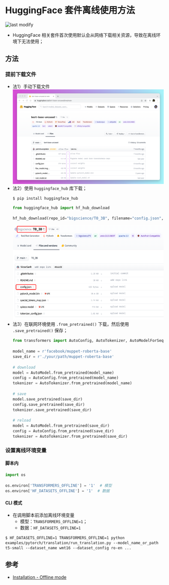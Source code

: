 HuggingFace 套件离线使用方法
===
<!--START_SECTION:badge-->

![last modify](https://img.shields.io/static/v1?label=last%20modify&message=2022-10-13%2001:56:19&color=yellowgreen&style=flat-square)

<!--END_SECTION:badge-->

- HuggingFace 相关套件首次使用默认会从网络下载相关资源，导致在离线环境下无法使用；

## 方法

### 提前下载文件

- 法1）手动下载文件
    <div align="center"><img src="_assets/HuggingFace离线下载图示.png" height="300" /></div>
- 法2）使用 `huggingface_hub` 库下载；
    ```shell
    $ pip install huggingface_hub
    ```
    ```python
    from huggingface_hub import hf_hub_download

    hf_hub_download(repo_id="bigscience/T0_3B", filename="config.json", cache_dir="./your/path/bigscience_t0")
    ```
    <div align="center"><img src="_assets/HuggingFace离线下载图示2.png" height="300" /></div>
- 法3）在联网环境使用 `.from_pretrained()` 下载，然后使用 `.save_pretrained()` 保存；
    ```python
    from transformers import AutoConfig, AutoTokenizer, AutoModelForSeq2SeqLM

    model_name = r'facebook/muppet-roberta-base'
    save_dir = r'./your/path/muppet-roberta-base'

    # download
    model = AutoModel.from_pretrained(model_name)
    config = AutoConfig.from_pretrained(model_name)
    tokenizer = AutoTokenizer.from_pretrained(model_name)

    # save
    model.save_pretrained(save_dir)
    config.save_pretrained(save_dir)
    tokenizer.save_pretrained(save_dir)

    # reload
    model = AutoModel.from_pretrained(save_dir)
    config = AutoConfig.from_pretrained(save_dir)
    tokenizer = AutoTokenizer.from_pretrained(save_dir)
    ```

### 设置离线环境变量

#### 脚本内
```python
import os

os.environ['TRANSFORMERS_OFFLINE'] = '1'  # 模型
os.environ['HF_DATASETS_OFFLINE'] = '1'  # 数据
```

#### CLI 模式
- 在调用脚本前添加离线环境变量 
    - 模型：`TRANSFORMERS_OFFLINE=1`；
    - 数据：`HF_DATASETS_OFFLINE=1`
```shell
$ HF_DATASETS_OFFLINE=1 TRANSFORMERS_OFFLINE=1 python examples/pytorch/translation/run_translation.py --model_name_or_path t5-small --dataset_name wmt16 --dataset_config ro-en ...
```


## 参考
- [Installation - Offline mode](https://huggingface.co/docs/transformers/v4.19.2/en/installation#offline-mode)